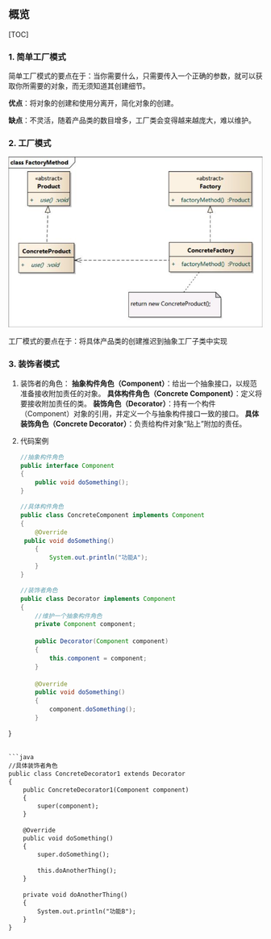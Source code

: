 ## 概览

[TOC]

### 1. 简单工厂模式

简单工厂模式的要点在于：当你需要什么，只需要传入一个正确的参数，就可以获取你所需要的对象，而无须知道其创建细节。

**优点**：将对象的创建和使用分离开，简化对象的创建。

**缺点**：不灵活，随着产品类的数目增多，工厂类会变得越来越庞大，难以维护。

### 2. 工厂模式

![1557044661171](./img/1557044661171.png)

工厂模式的要点在于：将具体产品类的创建推迟到抽象工厂子类中实现

### 3. 装饰者模式

1. 装饰者的角色：
**抽象构件角色（Component）**：给出一个抽象接口，以规范准备接收附加责任的对象。
   **具体构件角色（Concrete Component）**：定义将要接收附加责任的类。
   **装饰角色（Decorator）**：持有一个构件（Component）对象的引用，并定义一个与抽象构件接口一致的接口。
   **具体装饰角色（Concrete Decorator）**：负责给构件对象“贴上”附加的责任。

2. 代码案例

   ```java
   //抽象构件角色
   public interface Component
   {
       public void doSomething();
   }
   ```

   ```java
   //具体构件角色
   public class ConcreteComponent implements Component
   {
       @Override
    public void doSomething()
       {
           System.out.println("功能A");
       }
   }
   ```

   ```java
   //装饰者角色
   public class Decorator implements Component
   {
       //维护一个抽象构件角色
       private Component component;
   
       public Decorator(Component component)
       {
           this.component = component;
       }
   
       @Override
       public void doSomething()
       {
           component.doSomething();
       }
}
   ```

   ```java
   //具体装饰者角色
   public class ConcreteDecorator1 extends Decorator
   {
       public ConcreteDecorator1(Component component)
       {
           super(component);
       }
       
       @Override
       public void doSomething()
       {
           super.doSomething();
           
           this.doAnotherThing();
       }
       
       private void doAnotherThing()
       {
           System.out.println("功能B");
       }
   }
   ```

   
